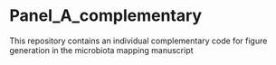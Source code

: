 # Panel_A_complementary
This repository contains an individual complementary code for figure generation in the microbiota mapping manuscript
